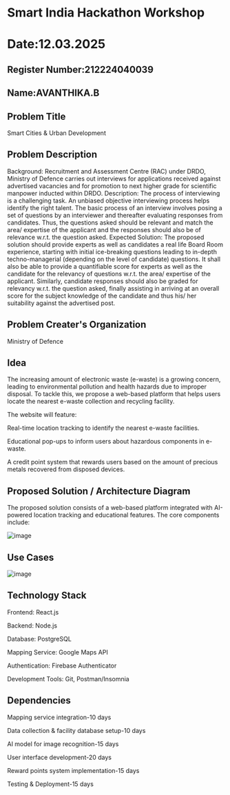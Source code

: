 # Smart India Hackathon Workshop
# Date:12.03.2025
## Register Number:212224040039
## Name:AVANTHIKA.B
## Problem Title
Smart Cities & Urban Development
## Problem Description
Background: Recruitment and Assessment Centre (RAC) under DRDO, Ministry of Defence carries out interviews for applications received against advertised vacancies and for promotion to next higher grade for scientific manpower inducted within DRDO. Description: The process of interviewing is a challenging task. An unbiased objective interviewing process helps identify the right talent. The basic process of an interview involves posing a set of questions by an interviewer and thereafter evaluating responses from candidates. Thus, the questions asked should be relevant and match the area/ expertise of the applicant and the responses should also be of relevance w.r.t. the question asked. Expected Solution: The proposed solution should provide experts as well as candidates a real life Board Room experience, starting with initial ice-breaking questions leading to in-depth techno-managerial (depending on the level of candidate) questions. It shall also be able to provide a quantifiable score for experts as well as the candidate for the relevancy of questions w.r.t. the area/ expertise of the applicant. Similarly, candidate responses should also be graded for relevancy w.r.t. the question asked, finally assisting in arriving at an overall score for the subject knowledge of the candidate and thus his/ her suitability against the advertised post.

## Problem Creater's Organization
Ministry of Defence

## Idea
The increasing amount of electronic waste (e-waste) is a growing concern, leading to environmental pollution and health hazards due to improper disposal. To tackle this, we propose a web-based platform that helps users locate the nearest e-waste collection and recycling facility.

The website will feature:

Real-time location tracking to identify the nearest e-waste facilities.

Educational pop-ups to inform users about hazardous components in e-waste.

A credit point system that rewards users based on the amount of precious metals recovered from disposed devices.

## Proposed Solution / Architecture Diagram
The proposed solution consists of a web-based platform integrated with AI-powered location tracking and educational features. The core components include:

![image](https://github.com/user-attachments/assets/a5463550-c237-47dc-b09b-50008d4dc609)


## Use Cases
![image](https://github.com/user-attachments/assets/b50d062e-c6ff-4de1-911e-c7b6ab6f731e)


## Technology Stack
Frontend: React.js

Backend: Node.js

Database: PostgreSQL

Mapping Service: Google Maps API

Authentication: Firebase Authenticator

Development Tools: Git, Postman/Insomnia

## Dependencies
Mapping service integration-10 days

Data collection & facility database setup-10 days

AI model for image recognition-15 days

User interface development-20 days

Reward points system implementation-15 days

Testing & Deployment-15 days
